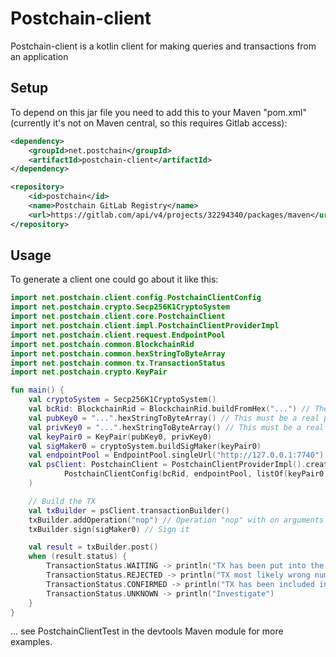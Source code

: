 # Postchain-client

Postchain-client is a kotlin client for making queries and transactions from an application

## Setup

To depend on this jar file you need to add this to your Maven "pom.xml" (currently it's not on Maven central, so this
requires Gitlab access):

```xml
<dependency>
    <groupId>net.postchain</groupId>
    <artifactId>postchain-client</artifactId>
</dependency>
```
```xml
<repository>
    <id>postchain</id>
    <name>Postchain GitLab Registry</name>
    <url>https://gitlab.com/api/v4/projects/32294340/packages/maven</url>
</repository>
```

## Usage

To generate a client one could go about it like this:

```kotlin
import net.postchain.client.config.PostchainClientConfig
import net.postchain.crypto.Secp256K1CryptoSystem
import net.postchain.client.core.PostchainClient
import net.postchain.client.impl.PostchainClientProviderImpl
import net.postchain.client.request.EndpointPool
import net.postchain.common.BlockchainRid
import net.postchain.common.hexStringToByteArray
import net.postchain.common.tx.TransactionStatus
import net.postchain.crypto.KeyPair

fun main() {
    val cryptoSystem = Secp256K1CryptoSystem()
    val bcRid: BlockchainRid = BlockchainRid.buildFromHex("...") // The blockchain RID of the chain (can be found in the logs when P.C. server starts)
    val pubKey0 = "...".hexStringToByteArray() // This must be a real public key
    val privKey0 = "...".hexStringToByteArray() // This must be a real private key
    val keyPair0 = KeyPair(pubKey0, privKey0)
    val sigMaker0 = cryptoSystem.buildSigMaker(keyPair0)
    val endpointPool = EndpointPool.singleUrl("http://127.0.0.1:7740") // Running P.C. server on localhost
    val psClient: PostchainClient = PostchainClientProviderImpl().createClient(
            PostchainClientConfig(bcRid, endpointPool, listOf(keyPair0))
    )

    // Build the TX
    val txBuilder = psClient.transactionBuilder()
    txBuilder.addOperation("nop") // Operation "nop" with on arguments
    txBuilder.sign(sigMaker0) // Sign it

    val result = txBuilder.post()
    when (result.status) {
        TransactionStatus.WAITING -> println("TX has been put into the TX queue of the Postchain server")
        TransactionStatus.REJECTED -> println("TX most likely wrong number of args")
        TransactionStatus.CONFIRMED -> println("TX has been included in a block")
        TransactionStatus.UNKNOWN -> println("Investigate")
    }
}
```

... see PostchainClientTest in the devtools Maven module for more examples.
